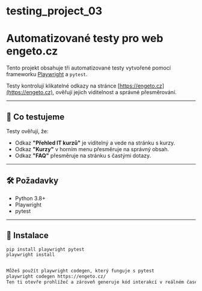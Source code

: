 # testing_project_03
# Automatizované testy pro web engeto.cz

Tento projekt obsahuje tři automatizované testy vytvořené pomocí frameworku [Playwright](https://playwright.dev/python/) a `pytest`.

Testy kontrolují klikatelné odkazy na stránce [https://engeto.cz](https://engeto.cz), ověřují jejich viditelnost a správné přesměrování.

---

## 🧪 Co testujeme

Testy ověřují, že:

- Odkaz **"Přehled IT kurzů"** je viditelný a vede na stránku s kurzy.
- Odkaz **"Kurzy"** v horním menu přesměruje na správný obsah.
- Odkaz **"FAQ"** přesměruje na stránku s častými dotazy.


---

## 🛠️ Požadavky

- Python 3.8+
- Playwright
- pytest

---

## 💾 Instalace

```bash
pip install playwright pytest
playwright install


Můžeš použít playwright codegen, který funguje s pytest
playwright codegen https://engeto.cz/
Ten ti otevře prohlížeč a zároveň generuje kód interakcí v reálném čase – skvělé pro ladění a tvorbu selektorů.


